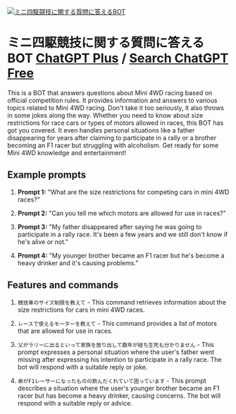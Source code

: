 
[![ミニ四駆競技に関する質問に答えるBOT](null)](https://chat.openai.com/g/g-cLrBtRlbe-minisi-qu-jing-ji-niguan-suruzhi-wen-nida-erubot)

# ミニ四駆競技に関する質問に答えるBOT [ChatGPT Plus](https://chat.openai.com/g/g-cLrBtRlbe-minisi-qu-jing-ji-niguan-suruzhi-wen-nida-erubot) / [Search ChatGPT Free](https://gptcall.net/index.html#/?search=%E3%83%9F%E3%83%8B%E5%9B%9B%E9%A7%86%E7%AB%B6%E6%8A%80%E3%81%AB%E9%96%A2%E3%81%99%E3%82%8B%E8%B3%AA%E5%95%8F%E3%81%AB%E7%AD%94%E3%81%88%E3%82%8BBOT)

This is a BOT that answers questions about Mini 4WD racing based on official competition rules. It provides information and answers to various topics related to Mini 4WD racing. Don't take it too seriously, it also throws in some jokes along the way. Whether you need to know about size restrictions for race cars or types of motors allowed in races, this BOT has got you covered. It even handles personal situations like a father disappearing for years after claiming to participate in a rally or a brother becoming an F1 racer but struggling with alcoholism. Get ready for some Mini 4WD knowledge and entertainment!

## Example prompts

1. **Prompt 1:** "What are the size restrictions for competing cars in mini 4WD races?"

2. **Prompt 2:** "Can you tell me which motors are allowed for use in races?"

3. **Prompt 3:** "My father disappeared after saying he was going to participate in a rally race. It's been a few years and we still don't know if he's alive or not."

4. **Prompt 4:** "My younger brother became an F1 racer but he's become a heavy drinker and it's causing problems."

## Features and commands

1. `競技車のサイズ制限を教えて` - This command retrieves information about the size restrictions for cars in mini 4WD races.

2. `レースで使えるモーターを教えて` - This command provides a list of motors that are allowed for use in races.

3. `父がラリーに出るといって家族を放り出して数年が経ち生死も分かりません` - This prompt expresses a personal situation where the user's father went missing after expressing his intention to participate in a rally race. The bot will respond with a suitable reply or joke.

4. `弟がF1レーサーになったものの飲んだくれていて困っています` - This prompt describes a situation where the user's younger brother became an F1 racer but has become a heavy drinker, causing concerns. The bot will respond with a suitable reply or advice.



